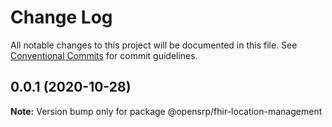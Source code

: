 # Change Log

All notable changes to this project will be documented in this file.
See [Conventional Commits](https://conventionalcommits.org) for commit guidelines.

## 0.0.1 (2020-10-28)

**Note:** Version bump only for package @opensrp/fhir-location-management
